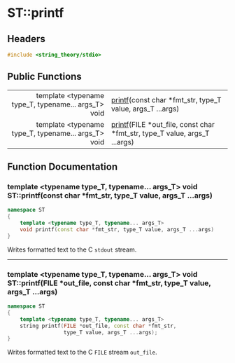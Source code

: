 # ST::printf

## Headers
~~~c++
#include <string_theory/stdio>
~~~

## Public Functions

|    |   |
|---:|---|
| template &lt;typename type_T, typename... args_T&gt; void | [printf](#printf_1)(const char \*fmt_str, type_T value, args_T ...args) |
| template &lt;typename type_T, typename... args_T&gt; void | [printf](#printf_1)(FILE \*out_file, const char \*fmt_str, type_T value, args_T ...args) |


## Function Documentation

<a name="printf_1"></a>
### template &lt;typename type_T, typename... args_T&gt; void ST::printf(const char \*fmt_str, type_T value, args_T ...args)
~~~c++
namespace ST
{
    template <typename type_T, typename... args_T>
    void printf(const char *fmt_str, type_T value, args_T ...args)
}
~~~

Writes formatted text to the C `stdout` stream.

------

<a name="printf_2"></a>
### template &lt;typename type_T, typename... args_T&gt; void ST::printf(FILE \*out_file, const char \*fmt_str, type_T value, args_T ...args)
~~~c++
namespace ST
{
    template <typename type_T, typename... args_T>
    string printf(FILE *out_file, const char *fmt_str,
                  type_T value, args_T ...args);
}
~~~

Writes formatted text to the C `FILE` stream `out_file`.
